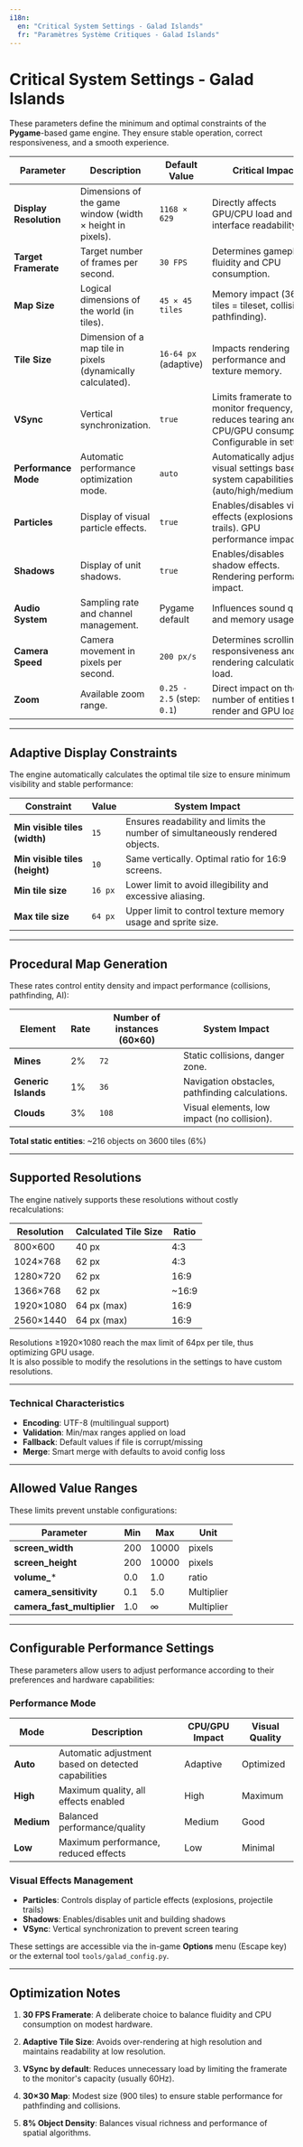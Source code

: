```yaml
---
i18n:
  en: "Critical System Settings - Galad Islands"
  fr: "Paramètres Système Critiques - Galad Islands"
---
```


# Critical System Settings - Galad Islands

These parameters define the minimum and optimal constraints of the **Pygame**-based game engine.
They ensure stable operation, correct responsiveness, and a smooth experience.

| Parameter | Description | Default Value | Critical Impact |
|---|---|---|---|
| **Display Resolution** | Dimensions of the game window (width × height in pixels). | `1168 × 629` | Directly affects GPU/CPU load and interface readability. |
| **Target Framerate** | Target number of frames per second. | `30 FPS` | Determines gameplay fluidity and CPU consumption. |
| **Map Size** | Logical dimensions of the world (in tiles). | `45 × 45 tiles` | Memory impact (3600 tiles = tileset, collisions, pathfinding). |
| **Tile Size** | Dimension of a map tile in pixels (dynamically calculated). | `16-64 px` (adaptive) | Impacts rendering performance and texture memory. |
| **VSync** | Vertical synchronization. | `true` | Limits framerate to monitor frequency, reduces tearing and CPU/GPU consumption. Configurable in settings. |
| **Performance Mode** | Automatic performance optimization mode. | `auto` | Automatically adjusts visual settings based on system capabilities (auto/high/medium/low). |
| **Particles** | Display of visual particle effects. | `true` | Enables/disables visual effects (explosions, trails). GPU performance impact. |
| **Shadows** | Display of unit shadows. | `true` | Enables/disables shadow effects. Rendering performance impact. |
| **Audio System** | Sampling rate and channel management. | Pygame default | Influences sound quality and memory usage. |
| **Camera Speed** | Camera movement in pixels per second. | `200 px/s` | Determines scrolling responsiveness and rendering calculation load. |
| **Zoom** | Available zoom range. | `0.25 - 2.5` (step: `0.1`) | Direct impact on the number of entities to render and GPU load. |

---

## Adaptive Display Constraints

The engine automatically calculates the optimal tile size to ensure minimum visibility and stable performance:

| Constraint | Value | System Impact |
|---|---|---|
| **Min visible tiles (width)** | `15` | Ensures readability and limits the number of simultaneously rendered objects. |
| **Min visible tiles (height)** | `10` | Same vertically. Optimal ratio for 16:9 screens. |
| **Min tile size** | `16 px` | Lower limit to avoid illegibility and excessive aliasing. |
| **Max tile size** | `64 px` | Upper limit to control texture memory usage and sprite size. |


---

## Procedural Map Generation

These rates control entity density and impact performance (collisions, pathfinding, AI):

| Element | Rate | Number of instances (60×60) | System Impact |
|---|---|---|---|
| **Mines** | 2% | `72` | Static collisions, danger zone. |
| **Generic Islands** | 1% | `36` | Navigation obstacles, pathfinding calculations. |
| **Clouds** | 3% | `108` | Visual elements, low impact (no collision). |

**Total static entities**: ~216 objects on 3600 tiles (6%)

---

## Supported Resolutions

The engine natively supports these resolutions without costly recalculations:

| Resolution | Calculated Tile Size | Ratio |
|---|---|---|
| 800×600 | 40 px | 4:3 |
| 1024×768 | 62 px | 4:3 |
| 1280×720 | 62 px | 16:9 |
| 1366×768 | 62 px | ~16:9 |
| 1920×1080 | 64 px (max) | 16:9 |
| 2560×1440 | 64 px (max) | 16:9 |

Resolutions ≥1920×1080 reach the max limit of 64px per tile, thus optimizing GPU usage. <br/>
It is also possible to modify the resolutions in the settings to have custom resolutions.

---


### Technical Characteristics
- **Encoding**: UTF-8 (multilingual support)
- **Validation**: Min/max ranges applied on load
- **Fallback**: Default values if file is corrupt/missing
- **Merge**: Smart merge with defaults to avoid config loss

---

## Allowed Value Ranges

These limits prevent unstable configurations:

| Parameter | Min | Max | Unit |
|---|---|---|---|
| **screen_width** | 200 | 10000 | pixels |
| **screen_height** | 200 | 10000 | pixels |
| **volume_*** | 0.0 | 1.0 | ratio |
| **camera_sensitivity** | 0.1 | 5.0 | Multiplier |
| **camera_fast_multiplier** | 1.0 | ∞ | Multiplier |

---

## Configurable Performance Settings

These parameters allow users to adjust performance according to their preferences and hardware capabilities:

### Performance Mode

| Mode | Description | CPU/GPU Impact | Visual Quality |
|------|-------------|----------------|----------------|
| **Auto** | Automatic adjustment based on detected capabilities | Adaptive | Optimized |
| **High** | Maximum quality, all effects enabled | High | Maximum |
| **Medium** | Balanced performance/quality | Medium | Good |
| **Low** | Maximum performance, reduced effects | Low | Minimal |

### Visual Effects Management

- **Particles**: Controls display of particle effects (explosions, projectile trails)
- **Shadows**: Enables/disables unit and building shadows
- **VSync**: Vertical synchronization to prevent screen tearing

These settings are accessible via the in-game **Options** menu (Escape key) or the external tool `tools/galad_config.py`.

---

## Optimization Notes

1. **30 FPS Framerate**: A deliberate choice to balance fluidity and CPU consumption on modest hardware.

2. **Adaptive Tile Size**: Avoids over-rendering at high resolution and maintains readability at low resolution.

3. **VSync by default**: Reduces unnecessary load by limiting the framerate to the monitor's capacity (usually 60Hz).

4. **30×30 Map**: Modest size (900 tiles) to ensure stable performance for pathfinding and collisions.

5. **8% Object Density**: Balances visual richness and performance of spatial algorithms.